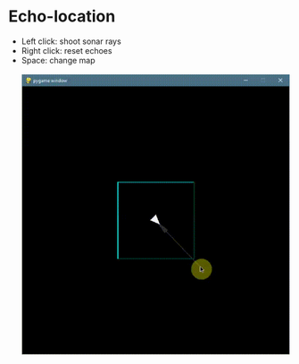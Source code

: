 # Echo-location
* Left click: shoot sonar rays<br/>
* Right click: reset echoes<br/>
* Space: change map<br/><br/>
![alt text](https://github.com/Lumanter/Echo-location/blob/main/documentation/gameplay.gif "Echo location gameplay")
